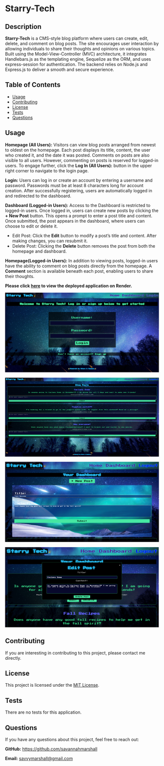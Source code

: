 # Starry-Tech

## Description

**Starry-Tech** is a CMS-style blog platform where users can create, edit, delete, and comment on blog posts. The site encourages user interaction by allowing individuals to share their thoughts and opinions on various topics. Built using the Model-View-Controller (MVC) architecture, it integrates Handlebars.js as the templating engine, Sequelize as the ORM, and uses express-session for authentication. The backend relies on Node.js and Express.js to deliver a smooth and secure experience.

## Table of Contents
  
- [Usage](#usage)
- [Contributing](#contributing)
- [License](#license)
- [Tests](#tests)
- [Questions](#questions)


## Usage

**Homepage (All Users):** Visitors can view blog posts arranged from newest to oldest on the homepage. Each post displays its title, content, the user who created it, and the date it was posted. Comments on posts are also visible to all users. However, commenting on posts is reserved for logged-in users. To engage further, click the **Log In (All Users):** button in the upper right corner to navigate to the login page.

**Login:** Users can log in or create an account by entering a username and password. Passwords must be at least 8 characters long for account creation. After successfully registering, users are automatically logged in and redirected to the dashboard.

**Dashboard (Logged-in Users):** Access to the Dashboard is restricted to logged-in users. Once logged in, users can create new posts by clicking the **+ New Post** button. This opens a prompt to enter a post title and content. Once submitted, the post appears in the dashboard, where users can choose to edit or delete it.

* Edit Post: Click the **Edit** button to modify a post’s title and content. After making changes, you can resubmit it.
* Delete Post: Clicking the **Delete** button removes the post from both the homepage and dashboard.

**Homepage(Logged-in Users):** In addition to viewing posts, logged-in users have the ability to comment on blog posts directly from the homepage. A **Comment** section is available beneath each post, enabling users to share their thoughts.

**Please click [here](https://starry-tech.onrender.com/) to view the deployed application on Render.**


![screenshot of login](https://github.com/savannahmarshall/Starry-Tech/blob/main/public/images/screenshots/login.png)

![screenshot of home](https://github.com/savannahmarshall/Starry-Tech/blob/main/public/images/screenshots/blog-posts.png)

![screenshot of new post screen](https://github.com/savannahmarshall/Starry-Tech/blob/main/public/images/screenshots/new-post.png)

![screenshot of edit post screen](https://github.com/savannahmarshall/Starry-Tech/blob/main/public/images/screenshots/edit-post.png)



## Contributing
If you are interesting in contributing to this project, please contact me directly. 

## License
This project is licensed under the [MIT License](https://opensource.org/license/MIT).

## Tests
There are no tests for this application.

## Questions
If you have any questions about this project, feel free to reach out:

**GitHub:** https://github.com/savannahmarshall  

**Email:** savvymarshall@gmail.com
